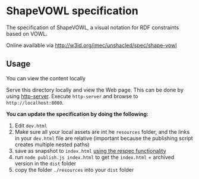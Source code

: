 # ShapeVOWL specification

The specification of ShapeVOWL,
a visual notation for RDF constraints based on VOWL.

Online available via http://w3id.org/imec/unshacled/spec/shape-vowl

## Usage

You can view the content locally

Serve this directory locally and view the Web page.
This can be done by using [http-server](https://github.com/indexzero/http-server).
Execute `http-server` and
browse to `http://localhost:8080`.

**You can update the specification by doing the following:**

1. Edit `dev.html`
2. Make sure all your local assets are int he `resources` folder, and the links in your `dev.html` file are relative (important because the publishing script creates multiple nested paths)
3. save as snapshot to `index.html` [using the respec functionality](https://respec.org/docs/#using-browser)
4. run `node publish.js index.html` to get the `index.html` + archived version in the `dist` folder
5. copy the folder `./resources` into your `dist` folder
